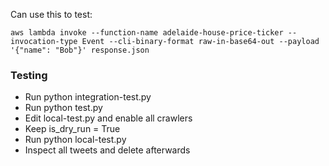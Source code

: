 
Can use this to test:
```shell
aws lambda invoke --function-name adelaide-house-price-ticker --invocation-type Event --cli-binary-format raw-in-base64-out --payload '{"name": "Bob"}' response.json
```

### Testing

- Run python integration-test.py
- Run python test.py
- Edit local-test.py and enable all crawlers
- Keep is_dry_run = True
- Run python local-test.py
- Inspect all tweets and delete afterwards